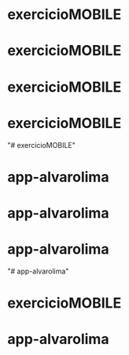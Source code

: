 # exercicioMOBILE
# exercicioMOBILE
# exercicioMOBILE
# exercicioMOBILE
"# exercicioMOBILE" 
# app-alvarolima
# app-alvarolima
# app-alvarolima
"# app-alvarolima" 
# exercicioMOBILE
# app-alvarolima
